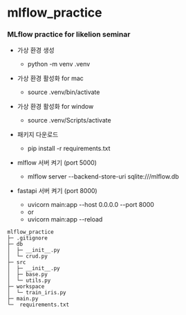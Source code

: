 # mlflow_practice

### MLflow practice for likelion seminar

- 가상 환경 생성

  - python -m venv .venv

- 가상 환경 활성화 for mac
  - source .venv/bin/activate
- 가상 환경 활성화 for window

  - source .venv/Scripts/activate
 
- 패키지 다운로드
  - pip install -r requirements.txt 

- mlflow 서버 켜기 (port 5000)

  - mlflow server --backend-store-uri sqlite:///mlflow.db

- fastapi 서버 켜기 (port 8000)
  - uvicorn main:app --host 0.0.0.0 --port 8000
  - or
  - uvicorn main:app --reload

```
mlflow_practice
├─ .gitignore
├─ db
│  ├─ __init__.py
│  └─ crud.py
├─ src
│  ├─ __init__.py
│  ├─ base.py
│  └─ utils.py
├─ workspace
│  └─ train_iris.py
├─ main.py
└─  requirements.txt
```

